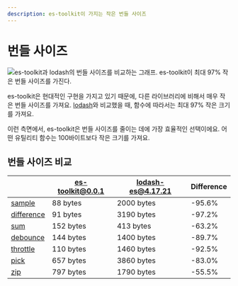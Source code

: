 ```yaml
---
description: es-toolkit이 가지는 작은 번들 사이즈
---
```

번들 사이즈
============

![es-toolkit과 lodash의 번들 사이즈를 비교하는 그래프. es-toolkit이 최대 97% 작은 번들 사이즈를 가진다.](/assets/bundle-size.png)

es-toolkit은 현대적인 구현을 가지고 있기 때문에, 다른 라이브러리에 비해서 매우 작은 번들 사이즈를 가져요. [lodash](https://lodash.com)와 비교했을 때, 함수에 따라서는 최대 97% 작은 크기를 가져요.

이런 측면에서, es-toolkit은 번들 사이즈를 줄이는 데에 가장 효율적인 선택이에요. 어떤 유틸리티 함수는 100바이트보다 작은 크기를 가져요.

## 번들 사이즈 비교

|                                               | es-toolkit@0.0.1 | lodash-es@4.17.21 | Difference |
|-----------------------------------------------|------------------|--------------------|------------|
| [sample](./reference/array/sample.md)         |	88 bytes         |	2000 bytes        |	-95.6%    |
| [difference](./reference/array/difference.md) |	91 bytes         |	3190 bytes        |	-97.2%    |
| [sum](./reference/math/sum.md)                |	152 bytes        |	413 bytes         | -63.2%    |
| [debounce](./reference/function/debounce.md)  |	144 bytes        |	1400 bytes        |	-89.7%    |
| [throttle](./reference/function/throttle.md)  |	110 bytes        |	1460 bytes        |	-92.5%    |
| [pick](./reference/object/pick.md)            |	657 bytes        |	3860 bytes        |	-83.0%    |
| [zip](./reference/array/zip.md)               |	797 bytes        |	1790 bytes        |	-55.5%    |

